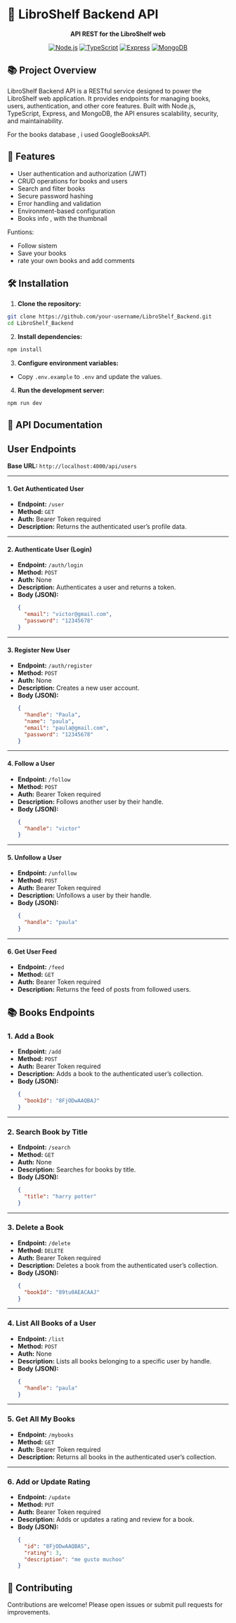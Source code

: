#  📖 LibroShelf Backend API

<div align="center">
  
  **API REST for the LibroShelf web**
  
  [![Node.js](https://img.shields.io/badge/Node.js-18+-339933?style=for-the-badge&logo=node.js&logoColor=white)](https://nodejs.org/)
  [![TypeScript](https://img.shields.io/badge/TypeScript-5.8.3-3178C6?style=for-the-badge&logo=typescript&logoColor=white)](https://www.typescriptlang.org/)
  [![Express](https://img.shields.io/badge/Express-5.1.0-000000?style=for-the-badge&logo=express&logoColor=white)](https://expressjs.com/)
  [![MongoDB](https://img.shields.io/badge/MongoDB-8.15.1-47A248?style=for-the-badge&logo=mongodb&logoColor=white)](https://www.mongodb.com/)
</div>

## 📚 Project Overview

LibroShelf Backend API is a RESTful service designed to power the LibroShelf web application. It provides endpoints for managing books, users, authentication, and other core features. Built with Node.js, TypeScript, Express, and MongoDB, the API ensures scalability, security, and maintainability.

For the books database , i used GoogleBooksAPI. 

## 🚀 Features

- User authentication and authorization (JWT)
- CRUD operations for books and users
- Search and filter books
- Secure password hashing
- Error handling and validation
- Environment-based configuration
- Books info , with the thumbnail

Funtions: 
- Follow sistem
- Save your books
- rate your own books and add comments

## 🛠️ Installation

1. **Clone the repository:**
  ```bash
  git clone https://github.com/your-username/LibroShelf_Backend.git
  cd LibroShelf_Backend
  ```

2. **Install dependencies:**
  ```bash
  npm install
  ```

3. **Configure environment variables:**
  - Copy `.env.example` to `.env` and update the values.

4. **Run the development server:**
  ```bash
  npm run dev
  ```
  ## 📑 API Documentation

  ## User Endpoints

  **Base URL:** `http://localhost:4000/api/users`

  ---

  #### 1. Get Authenticated User

  - **Endpoint:** `/user`
  - **Method:** `GET`
  - **Auth:** Bearer Token required
  - **Description:** Returns the authenticated user’s profile data.

  ---

  #### 2. Authenticate User (Login)

  - **Endpoint:** `/auth/login`
  - **Method:** `POST`
  - **Auth:** None
  - **Description:** Authenticates a user and returns a token.
  - **Body (JSON):**
    ```json
    {
      "email": "victor@gmail.com",
      "password": "12345678"
    }
    ```

  ---

  #### 3. Register New User

  - **Endpoint:** `/auth/register`
  - **Method:** `POST`
  - **Auth:** None
  - **Description:** Creates a new user account.
  - **Body (JSON):**
    ```json
    {
      "handle": "Paula",
      "name": "paula",
      "email": "paula@gmail.com",
      "password": "12345678"
    }
    ```

  ---

  #### 4. Follow a User

  - **Endpoint:** `/follow`
  - **Method:** `POST`
  - **Auth:** Bearer Token required
  - **Description:** Follows another user by their handle.
  - **Body (JSON):**
    ```json
    {
      "handle": "victor"
    }
    ```

  ---

  #### 5. Unfollow a User

  - **Endpoint:** `/unfollow`
  - **Method:** `POST`
  - **Auth:** Bearer Token required
  - **Description:** Unfollows a user by their handle.
  - **Body (JSON):**
    ```json
    {
      "handle": "paula"
    }
    ```

  ---

  #### 6. Get User Feed

  - **Endpoint:** `/feed`
  - **Method:** `GET`
  - **Auth:** Bearer Token required
  - **Description:** Returns the feed of posts from followed users.


  ## 📚 Books Endpoints

  ### 1. Add a Book

  - **Endpoint:** `/add`
  - **Method:** `POST`
  - **Auth:** Bearer Token required
  - **Description:** Adds a book to the authenticated user’s collection.
  - **Body (JSON):**
    ```json
    {
      "bookId": "8FjODwAAQBAJ"
    }
    ```

  ---

  ### 2. Search Book by Title

  - **Endpoint:** `/search`
  - **Method:** `GET`
  - **Auth:** None
  - **Description:** Searches for books by title.
  - **Body (JSON):**
    ```json
    {
      "title": "harry potter"
    }
    ```

  ---

  ### 3. Delete a Book

  - **Endpoint:** `/delete`
  - **Method:** `DELETE`
  - **Auth:** Bearer Token required
  - **Description:** Deletes a book from the authenticated user’s collection.
  - **Body (JSON):**
    ```json
    {
      "bookId": "89tu0AEACAAJ"
    }
    ```

  ---

  ### 4. List All Books of a User

  - **Endpoint:** `/list`
  - **Method:** `POST`
  - **Auth:** None
  - **Description:** Lists all books belonging to a specific user by handle.
  - **Body (JSON):**
    ```json
    {
      "handle": "paula"
    }
    ```

  ---

  ### 5. Get All My Books

  - **Endpoint:** `/mybooks`
  - **Method:** `GET`
  - **Auth:** Bearer Token required
  - **Description:** Returns all books in the authenticated user’s collection.

  ---

  ### 6. Add or Update Rating

  - **Endpoint:** `/update`
  - **Method:** `PUT`
  - **Auth:** Bearer Token required
  - **Description:** Adds or updates a rating and review for a book.
  - **Body (JSON):**
    ```json
    {
      "id": "8FjODwAAQBAS",
      "rating": 3,
      "description": "me gusto muchoo"
    }
    ```

## 🤝 Contributing

Contributions are welcome! Please open issues or submit pull requests for improvements.
